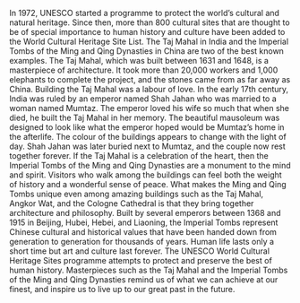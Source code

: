 In 1972, UNESCO started a programme to protect the world’s cultural and natural heritage. Since then, more than 800 cultural sites that are thought to be of special importance to human history and culture have been added to the World Cultural Heritage Site List. The Taj Mahal in India and the Imperial Tombs of the Ming and Qing Dynasties in China are two of the best known examples.
The Taj Mahal, which was built between 1631 and 1648, is a masterpiece of architecture. It took more than 20,000 workers and 1,000 elephants to complete the project, and the stones came from as far away as China.
Building the Taj Mahal was a labour of love. In the early 17th century, India was ruled by an emperor named Shah Jahan who was married to a woman named Mumtaz. The emperor loved his wife so much that when she died, he built the Taj Mahal in her memory. The beautiful mausoleum was designed to look like what the emperor hoped would be Mumtaz’s home in the afterlife. The colour of the buildings appears to change with the light of day. Shah Jahan was later buried next to Mumtaz, and the couple now rest together forever.
If the Taj Mahal is a celebration of the heart, then the Imperial Tombs of the Ming and Qing Dynasties are a monument to the mind and spirit. Visitors who walk among the buildings can feel both the weight of history and a wonderful sense of peace.
What makes the Ming and Qing Tombs unique even among amazing buildings such as the Taj Mahal, Angkor Wat, and the Cologne Cathedral is that they bring together architecture and philosophy. Built by several emperors between 1368 and 1915 in Beijing, Hubei, Hebei, and Liaoning, the Imperial Tombs represent Chinese cultural and historical values that have been handed down from generation to generation for thousands of years.
Human life lasts only a short time but art and culture last forever. The UNESCO World Cultural Heritage Sites programme attempts to protect and preserve the best of human history. Masterpieces such as the Taj Mahal and the Imperial Tombs of the Ming and Qing Dynasties remind us of what we can achieve at our finest, and inspire us to live up to our great past in the future.